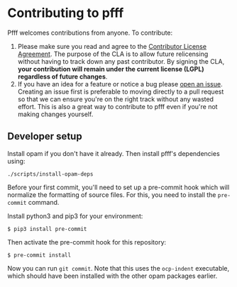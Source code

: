 # Contributing to pfff

Pfff welcomes contributions from anyone. To contribute:

1. Please make sure you read and agree to the
   [Contributor License Agreement](https://cla-assistant.io/returntocorp/pfff).
   The purpose of the CLA is to allow future relicensing without having to
   track down any past contributor. By signing the CLA, **your contribution will
   remain under the current license (LGPL) regardless of future changes**.
2. If you have an idea for a feature or notice a bug please
   [open an issue](https://github.com/returntocorp/pfff/issues/new/choose).
   Creating an issue first is preferable to moving directly to a pull request so
   that we can ensure you're on the right track without any wasted effort. This
   is also a great way to contribute to pfff even if you're not making changes
   yourself.

## Developer setup

Install opam if you don't have it already. Then install
pfff's dependencies using:

```
./scripts/install-opam-deps
```

Before your first commit, you'll need to set up a pre-commit hook
which will normalize the formatting of source files. For this, you
need to install the `pre-commit` command.

Install python3 and pip3 for your environment:

```
$ pip3 install pre-commit
```

Then activate the pre-commit hook for this repository:

```
$ pre-commit install
```

Now you can run `git commit`. Note that this uses the
`ocp-indent` executable, which should have been installed with the
other opam packages earlier.
